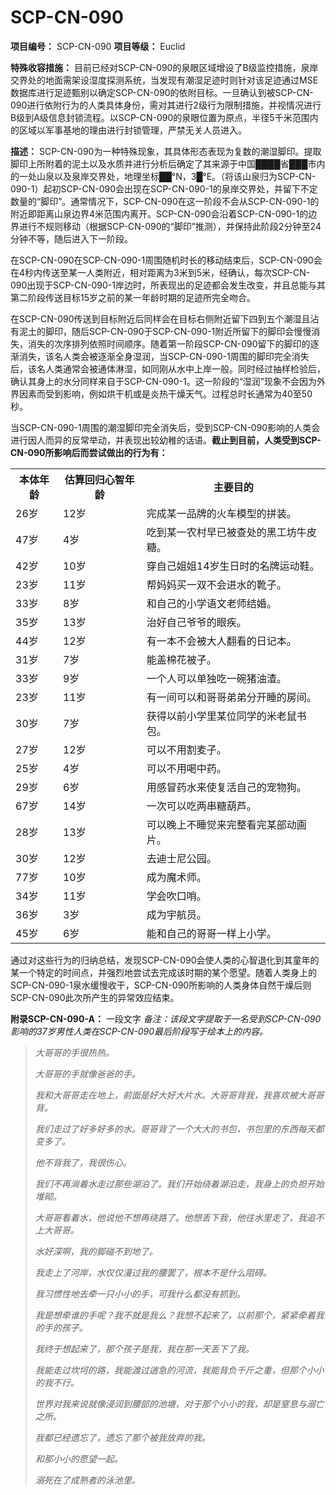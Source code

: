 # SCP-CN-090


**项目编号：** SCP-CN-090
**项目等级：** Euclid

**特殊收容措施：** 目前已经对SCP-CN-090的泉眼区域增设了B级监控措施，泉岸交界处的地面需架设湿度探测系统，当发现有潮湿足迹时则针对该足迹通过MSE数据库进行足迹甄别以确定SCP-CN-090的依附目标。一旦确认到被SCP-CN-090进行依附行为的人类具体身份，需对其进行2级行为限制措施，并视情况进行B级到A级信息封锁流程。以SCP-CN-090的泉眼位置为原点，半径5千米范围内的区域以军事基地的理由进行封锁管理，严禁无关人员进入。

**描述：** SCP-CN-090为一种特殊现象，其具体形态表现为复数的潮湿脚印。提取脚印上所附着的泥土以及水质并进行分析后确定了其来源于中国████省███市内的一处山泉以及泉岸交界处，地理坐标██°N，3█°E。（将该山泉归为SCP-CN-090-1）起初SCP-CN-090会出现在SCP-CN-090-1的泉岸交界处，并留下不定数量的“脚印”。通常情况下，SCP-CN-090在这一阶段不会从SCP-CN-090-1的附近即距离山泉边界4米范围内离开。SCP-CN-090会沿着SCP-CN-090-1的边界进行不规则移动（根据SCP-CN-090的“脚印”推测），并保持此阶段2分钟至24分钟不等，随后进入下一阶段。

在SCP-CN-090在SCP-CN-090-1周围随机时长的移动结束后，SCP-CN-090会在4秒内传送至某一人类附近，相对距离为3米到5米，经确认，每次SCP-CN-090出现于SCP-CN-090-1岸边时，所表现出的足迹都会发生改变，并且总能与其第二阶段传送目标15岁之前的某一年龄时期的足迹所完全吻合。

在SCP-CN-090传送到目标附近后同样会在目标右侧附近留下四到五个潮湿且沾有泥土的脚印，随后SCP-CN-090于SCP-CN-090-1附近所留下的脚印会慢慢消失，消失的次序排列依照时间顺序。随着第一阶段SCP-CN-090留下的脚印的逐渐消失，该名人类会被逐渐全身湿润，当SCP-CN-090-1周围的脚印完全消失后，该名人类通常会被通体淋湿，如同刚从水中上岸一般。同时经过抽样检验后，确认其身上的水分同样来自于SCP-CN-090-1。这一阶段的“湿润”现象不会因为外界因素而受到影响，例如烘干机或是炎热干燥天气。过程总时长通常为40至50秒。

当SCP-CN-090-1周围的潮湿脚印完全消失后，受到SCP-CN-090影响的人类会进行因人而异的反常举动，并表现出较幼稚的话语。**截止到目前，人类受到SCP-CN-090所影响后而尝试做出的行为有：** 
<table class='wiki-content-table'>
 <tr>
  <th colspan='1' rowspan='1'>&#26412;&#20307;&#24180;&#40836;</th>
  <th colspan='1' rowspan='1'>&#20272;&#31639;&#22238;&#24402;&#24515;&#26234;&#24180;&#40836;</th>
  <th colspan='2' rowspan='1'>&#20027;&#35201;&#30446;&#30340;</th>
 </tr>
 <tr>
  <td colspan='1' rowspan='1'>26&#23681;</td>
  <td colspan='1' rowspan='1'>12&#23681;</td>
  <td colspan='2' rowspan='1'>&#23436;&#25104;&#26576;&#19968;&#21697;&#29260;&#30340;&#28779;&#36710;&#27169;&#22411;&#30340;&#25340;&#35013;&#12290;</td>
 </tr>
 <tr>
  <td colspan='1' rowspan='1'>47&#23681;</td>
  <td colspan='1' rowspan='1'>4&#23681;</td>
  <td colspan='2' rowspan='1'>&#21507;&#21040;&#26576;&#19968;&#20892;&#26449;&#26089;&#24050;&#34987;&#26597;&#22788;&#30340;&#40657;&#24037;&#22346;&#29275;&#30382;&#31958;&#12290;</td>
 </tr>
 <tr>
  <td colspan='1' rowspan='1'>42&#23681;</td>
  <td colspan='1' rowspan='1'>10&#23681;</td>
  <td colspan='2' rowspan='1'>&#31359;&#33258;&#24049;&#22992;&#22992;14&#23681;&#29983;&#26085;&#26102;&#30340;&#21517;&#29260;&#36816;&#21160;&#38795;&#12290;</td>
 </tr>
 <tr>
  <td colspan='1' rowspan='1'>23&#23681;</td>
  <td colspan='1' rowspan='1'>11&#23681;</td>
  <td colspan='2' rowspan='1'>&#24110;&#22920;&#22920;&#20080;&#19968;&#21452;&#19981;&#20250;&#36827;&#27700;&#30340;&#38772;&#23376;&#12290;</td>
 </tr>
 <tr>
  <td colspan='1' rowspan='1'>33&#23681;</td>
  <td colspan='1' rowspan='1'>8&#23681;</td>
  <td colspan='2' rowspan='1'>&#21644;&#33258;&#24049;&#30340;&#23567;&#23398;&#35821;&#25991;&#32769;&#24072;&#32467;&#23130;&#12290;</td>
 </tr>
 <tr>
  <td colspan='1' rowspan='1'>35&#23681;</td>
  <td colspan='1' rowspan='1'>13&#23681;</td>
  <td colspan='2' rowspan='1'>&#27835;&#22909;&#33258;&#24049;&#29239;&#29239;&#30340;&#30524;&#30142;&#12290;</td>
 </tr>
 <tr>
  <td colspan='1' rowspan='1'>44&#23681;</td>
  <td colspan='1' rowspan='1'>12&#23681;</td>
  <td colspan='2' rowspan='1'>&#26377;&#19968;&#26412;&#19981;&#20250;&#34987;&#22823;&#20154;&#32763;&#30475;&#30340;&#26085;&#35760;&#26412;&#12290;</td>
 </tr>
 <tr>
  <td colspan='1' rowspan='1'>31&#23681;</td>
  <td colspan='1' rowspan='1'>7&#23681;</td>
  <td colspan='2' rowspan='1'>&#33021;&#30422;&#26825;&#33457;&#34987;&#23376;&#12290;</td>
 </tr>
 <tr>
  <td colspan='1' rowspan='1'>33&#23681;</td>
  <td colspan='1' rowspan='1'>9&#23681;</td>
  <td colspan='2' rowspan='1'>&#19968;&#20010;&#20154;&#21487;&#20197;&#21333;&#29420;&#21507;&#19968;&#30871;&#29482;&#27833;&#28195;&#12290;</td>
 </tr>
 <tr>
  <td colspan='1' rowspan='1'>23&#23681;</td>
  <td colspan='1' rowspan='1'>11&#23681;</td>
  <td colspan='2' rowspan='1'>&#26377;&#19968;&#38388;&#21487;&#20197;&#21644;&#21733;&#21733;&#24351;&#24351;&#20998;&#24320;&#30561;&#30340;&#25151;&#38388;&#12290;</td>
 </tr>
 <tr>
  <td colspan='1' rowspan='1'>30&#23681;</td>
  <td colspan='1' rowspan='1'>7&#23681;</td>
  <td colspan='2' rowspan='1'>&#33719;&#24471;&#20197;&#21069;&#23567;&#23398;&#37324;&#26576;&#20301;&#21516;&#23398;&#30340;&#31859;&#32769;&#40736;&#20070;&#21253;&#12290;</td>
 </tr>
 <tr>
  <td colspan='1' rowspan='1'>27&#23681;</td>
  <td colspan='1' rowspan='1'>12&#23681;</td>
  <td colspan='2' rowspan='1'>&#21487;&#20197;&#19981;&#29992;&#21106;&#40614;&#23376;&#12290;</td>
 </tr>
 <tr>
  <td colspan='1' rowspan='1'>25&#23681;</td>
  <td colspan='1' rowspan='1'>4&#23681;</td>
  <td colspan='2' rowspan='1'>&#21487;&#20197;&#19981;&#29992;&#21917;&#20013;&#33647;&#12290;</td>
 </tr>
 <tr>
  <td colspan='1' rowspan='1'>29&#23681;</td>
  <td colspan='1' rowspan='1'>6&#23681;</td>
  <td colspan='2' rowspan='1'>&#29992;&#24863;&#20882;&#33647;&#27700;&#26469;&#20351;&#22797;&#27963;&#33258;&#24049;&#30340;&#23456;&#29289;&#29399;&#12290;</td>
 </tr>
 <tr>
  <td colspan='1' rowspan='1'>67&#23681;</td>
  <td colspan='1' rowspan='1'>14&#23681;</td>
  <td colspan='2' rowspan='1'>&#19968;&#27425;&#21487;&#20197;&#21507;&#20004;&#20018;&#31958;&#33899;&#33446;&#12290;</td>
 </tr>
 <tr>
  <td colspan='1' rowspan='1'>28&#23681;</td>
  <td colspan='1' rowspan='1'>13&#23681;</td>
  <td colspan='2' rowspan='1'>&#21487;&#20197;&#26202;&#19978;&#19981;&#30561;&#35273;&#26469;&#23436;&#25972;&#30475;&#23436;&#26576;&#37096;&#21160;&#30011;&#29255;&#12290;</td>
 </tr>
 <tr>
  <td colspan='1' rowspan='1'>30&#23681;</td>
  <td colspan='1' rowspan='1'>12&#23681;</td>
  <td colspan='2' rowspan='1'>&#21435;&#36842;&#22763;&#23612;&#20844;&#22253;&#12290;</td>
 </tr>
 <tr>
  <td colspan='1' rowspan='1'>77&#23681;</td>
  <td colspan='1' rowspan='1'>10&#23681;</td>
  <td colspan='2' rowspan='1'>&#25104;&#20026;&#39764;&#26415;&#24072;&#12290;</td>
 </tr>
 <tr>
  <td colspan='1' rowspan='1'>34&#23681;</td>
  <td colspan='1' rowspan='1'>11&#23681;</td>
  <td colspan='2' rowspan='1'>&#23398;&#20250;&#21561;&#21475;&#21736;&#12290;</td>
 </tr>
 <tr>
  <td colspan='1' rowspan='1'>36&#23681;</td>
  <td colspan='1' rowspan='1'>3&#23681;</td>
  <td colspan='2' rowspan='1'>&#25104;&#20026;&#23431;&#33322;&#21592;&#12290;</td>
 </tr>
 <tr>
  <td colspan='1' rowspan='1'>45&#23681;</td>
  <td colspan='1' rowspan='1'>6&#23681;</td>
  <td colspan='2' rowspan='1'>&#33021;&#21644;&#33258;&#24049;&#30340;&#21733;&#21733;&#19968;&#26679;&#19978;&#23567;&#23398;&#12290;</td>
 </tr>
</table>
通过对这些行为的归纳总结，发现SCP-CN-090会使人类的心智退化到其童年的某一个特定的时间点，并强烈地尝试去完成该时期的某个愿望。随着人类身上的SCP-CN-090-1泉水缓慢收干，SCP-CN-090所影响的人类身体自然干燥后则SCP-CN-090此次所产生的异常效应结束。

**附录SCP-CN-090-A：** 一段文字
*备注：该段文字提取于一名受到SCP-CN-090影响的37岁男性人类在SCP-CN-090最后阶段写于绘本上的内容。* 


> *大哥哥的手很热热。* 
> 
> *大哥哥的手就像爸爸的手。* 
> 
> *我和大哥哥走在地上，前面是好大好大片水。大哥哥背我，我喜欢被大哥哥背。* 
> 
> *我们走过了好多好多的水。哥哥背了一个大大的书包，书包里的东西每天都变多了。* 
> 
> *他不背我了，我很伤心。* 
> 
> *我们不再淌着水走过那些湖泊了。我们开始绕着湖泊走，我身上的负担开始堆砌。* 
> 
> *大哥哥看着水，他说他不想再绕路了。他想丢下我，他往水里走了，我追不上大哥哥。* 
> 
> *水好深啊，我的脚碰不到地了。* 
> 
> *我走上了河岸，水仅仅漫过我的腰罢了，根本不是什么阻碍。* 
> 
> *我习惯性地去牵一只小小的手，可我什么都没有抓到。* 
> 
> *我是想牵谁的手呢？我不就是我么？我想不起来了，以前那个，紧紧牵着我的手的孩子。* 
> 
> *我终于想起来了，那个孩子是我，我在那一天丢下了我。* 
> 
> *我能走过坎坷的路，我能渡过遄急的河流，我能背负千斤之重，但那个小小的我不行。* 
> 
> *世界对我来说就像浸润到腰部的池塘，对于那个小小的我，却是窒息与溺亡之所。* 
> 
> *我都已经遗忘了，遗忘了那个被我放弃的我。* 
> 
> *和那小小的愿望一起。* 
> 
> *溺死在了成熟者的泳池里。* 
> 


